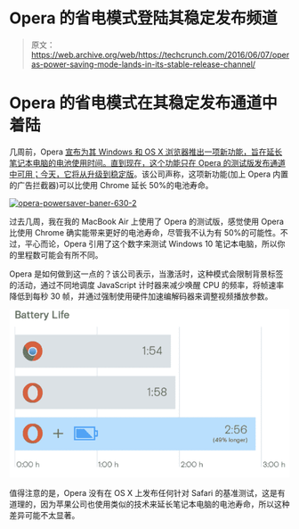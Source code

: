 # Opera 的省电模式登陆其稳定发布频道 

> 原文：<https://web.archive.org/web/https://techcrunch.com/2016/06/07/operas-power-saving-mode-lands-in-its-stable-release-channel/>

# Opera 的省电模式在其稳定发布通道中着陆

几周前，Opera [宣布为其 Windows 和 OS X 浏览器推出一项新功能，旨在延长笔记本电脑的电池使用时间。直到现在，这个功能只在 Opera 的测试版发布通道中可用；今天，它将从](https://web.archive.org/web/20230127141259/https://techcrunch.com/2016/05/12/opera-adds-power-saving-mode-to-its-desktop-browser/)[升级到稳定版](https://web.archive.org/web/20230127141259/http://www.opera.com/computer)。该公司声称，这项新功能(加上 Opera 内置的广告拦截器)可以比使用 Chrome 延长 50%的电池寿命。

[![opera-powersaver-baner-630-2](img/507e4c2e416fc3a7e9a2bcf737ab3f9c.png)](https://web.archive.org/web/20230127141259/https://techcrunch.com/wp-content/uploads/2016/06/opera-powersaver-baner-630-2.gif)

过去几周，我在我的 MacBook Air 上使用了 Opera 的测试版，感觉使用 Opera 比使用 Chrome 确实能带来更好的电池寿命，尽管我不认为有 50%的可能性。不过，平心而论，Opera 引用了这个数字来测试 Windows 10 笔记本电脑，所以你的里程数可能会有所不同。

Opera 是如何做到这一点的？该公司表示，当激活时，这种模式会限制背景标签的活动，通过不同地调度 JavaScript 计时器来减少唤醒 CPU 的频率，将帧速率降低到每秒 30 帧，并通过强制使用硬件加速编解码器来调整视频播放参数。

[![_Embargo___Opera_adds_“power_saving_mode”_to_Opera_for_computer_-_frederic_techcrunch_com_-_AOL_Enterprise_Mail](img/438c50d02be3a61a94ea71ff9e827164.png)](https://web.archive.org/web/20230127141259/https://techcrunch.com/wp-content/uploads/2016/05/embargo___opera_adds_e2809cpower_saving_modee2809d_to_opera_for_computer_-_frederic_techcrunch_com_-_aol_enterprise_mail.png)

值得注意的是，Opera 没有在 OS X 上发布任何针对 Safari 的基准测试，这是有道理的，因为苹果公司也使用类似的技术来延长笔记本电脑的电池寿命，所以这种差异可能不太显著。